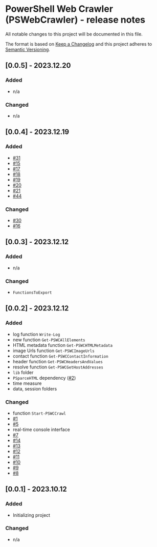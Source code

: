 # PowerShell Web Crawler (PSWebCrawler) - release notes

All notable changes to this project will be documented in this file.

The format is based on [Keep a Changelog](http://keepachangelog.com/) and this project adheres to [Semantic Versioning](http://semver.org/).

## [0.0.5] - 2023.12.20

### Added

- n/a

### Changed

- n/a

## [0.0.4] - 2023.12.19

### Added

- [#31](https://github.com/voytas75/PSWebCrawler/issues/31)
- [#15](https://github.com/voytas75/PSWebCrawler/issues/15)
- [#17](https://github.com/voytas75/PSWebCrawler/issues/17)
- [#18](https://github.com/voytas75/PSWebCrawler/issues/18)
- [#19](https://github.com/voytas75/PSWebCrawler/issues/19)
- [#20](https://github.com/voytas75/PSWebCrawler/issues/20)
- [#21](https://github.com/voytas75/PSWebCrawler/issues/21)
- [#44](https://github.com/voytas75/PSWebCrawler/issues/44)

### Changed

- [#30](https://github.com/voytas75/PSWebCrawler/issues/30)
- [#16](https://github.com/voytas75/PSWebCrawler/issues/16)

## [0.0.3] - 2023.12.12

### Added

- n/a

### Changed

- `FunctionsToExport`

## [0.0.2] - 2023.12.12

### Added

- log function `Write-Log`
- new function `Get-PSWCAllElements`
- HTML metadata function `Get-PSWCHTMLMetadata`
- image Urls function `Get-PSWCImageUrls`
- contact function `Get-PSWCContactInformation`
- header function `Get-PSWCHeadersAndValues`
- resolve function `Get-PSWCGetHostAddresses`
- `lib` folder
- `PSparceHTML` dependency ([#2](https://github.com/voytas75/PSWebCrawler/issues/2))
- time measure
- data, session folders

### Changed

- function `Start-PSWCCrawl`
- [#1](https://github.com/voytas75/PSWebCrawler/issues/1)
- [#5](https://github.com/voytas75/PSWebCrawler/issues/5)
- real-time console interface
- [#7](https://github.com/voytas75/PSWebCrawler/issues/7)
- [#14](https://github.com/voytas75/PSWebCrawler/issues/14)
- [#13](https://github.com/voytas75/PSWebCrawler/issues/13)
- [#12](https://github.com/voytas75/PSWebCrawler/issues/12)
- [#11](https://github.com/voytas75/PSWebCrawler/issues/11)
- [#10](https://github.com/voytas75/PSWebCrawler/issues/10)
- [#9](https://github.com/voytas75/PSWebCrawler/issues/9)
- [#8](https://github.com/voytas75/PSWebCrawler/issues/8)

## [0.0.1] - 2023.10.12

### Added

- Initializing project

### Changed

- n/a
